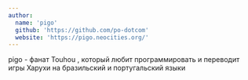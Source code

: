 ```yaml
---
author:
  name: 'pigo'
  github: 'https://github.com/po-dotcom'
  website: 'https://pigo.neocities.org/'
---
```


pigo - фанат Touhou , который любит программировать и переводит игры Харухи на бразильский и португальский языки
